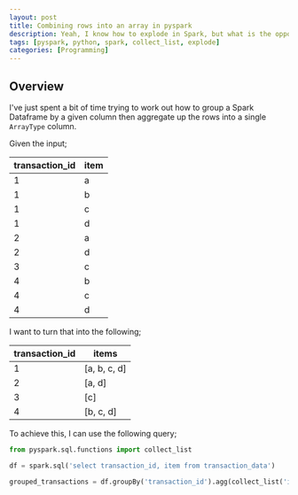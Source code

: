 ```yaml
---
layout: post
title: Combining rows into an array in pyspark
description: Yeah, I know how to explode in Spark, but what is the opposite and how do I do it? HINT (collect_list)
tags: [pyspark, python, spark, collect_list, explode]
categories: [Programming]
---
```


## Overview

I've just spent a bit of time trying to work out how to group a Spark Dataframe by a given column then aggregate up the rows into a single `ArrayType` column.

Given the input;

| transaction_id | item |
| -------------- | ---- |
| 1              | a    |
| 1              | b    |
| 1              | c    |
| 1              | d    |
| 2              | a    |
| 2              | d    |
| 3              | c    |
| 4              | b    |
| 4              | c    |
| 4              | d    |

I want to turn that into the following;

| transaction_id | items        |
| -------------- | ------------ |
| 1              | [a, b, c, d] |
| 2              | [a, d]       |
| 3              | [c]          |
| 4              | [b, c, d]    |

To achieve this, I can use the following query;

```python
from pyspark.sql.functions import collect_list

df = spark.sql('select transaction_id, item from transaction_data')

grouped_transactions = df.groupBy('transaction_id').agg(collect_list('item').alias('items'))
```
